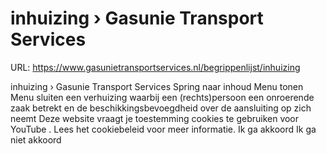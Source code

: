 # inhuizing › Gasunie Transport Services

URL: https://www.gasunietransportservices.nl/begrippenlijst/inhuizing

inhuizing › Gasunie Transport Services
Spring naar inhoud
Menu tonen
Menu sluiten
een verhuizing waarbij een (rechts)persoon een onroerende zaak betrekt en de beschikkingsbevoegdheid over de
aansluiting
op zich neemt
Deze website vraagt je toestemming cookies te gebruiken voor
YouTube
. Lees het
cookiebeleid
voor meer informatie.
Ik ga akkoord
Ik ga niet akkoord